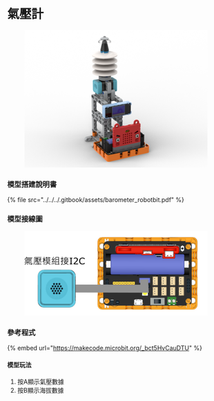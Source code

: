 # 氣壓計

<figure><img src="../../../.gitbook/assets/barometer_robotbit.png" alt=""><figcaption></figcaption></figure>

### 模型搭建說明書

{% file src="../../../.gitbook/assets/barometer_robotbit.pdf" %}

### 模型接線圖

<figure><img src="../../../.gitbook/assets/barometer_wiring_robotbit.png" alt=""><figcaption></figcaption></figure>

### 參考程式

{% embed url="https://makecode.microbit.org/_bct5HvCauDTU" %}

#### 模型玩法

1. 按A顯示氣壓數據
2. 按B顯示海拔數據

